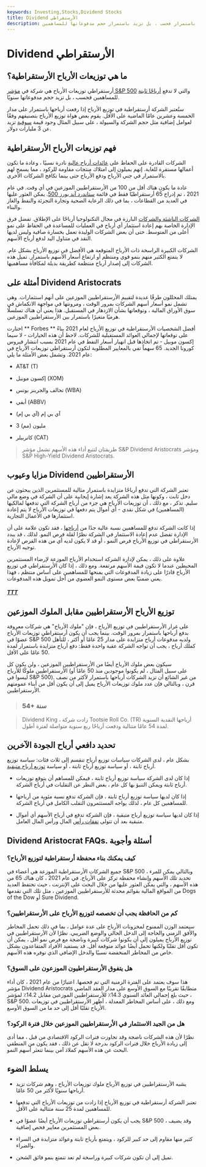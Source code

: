 ```yaml
---
keywords: Investing,Stocks,Dividend Stocks
title: Dividend الأرستقراطي
description: أرستقراطي توزيع الأرباح هي شركة لا تدفع أرباحًا باستمرار فحسب ، بل تزيد باستمرار حجم مدفوعاتها للمساهمين.
---
```


# Dividend الأرستقراطي
## ما هي توزيعات الأرباح الأرستقراطية؟

أرستقراطي توزيعات الأرباح هي شركة في [مؤشر S&P 500](/sp500) والتي لا تدفع [أرباحًا ثابتة](/dividend) للمساهمين فحسب ، بل تزيد حجم مدفوعاتها سنويًا.

ستُعتبر الشركة أرستقراطية في توزيع الأرباح إذا رفعت أرباحها باستمرار على مدار الخمسة وعشرين عامًا الماضية على الأقل. يقوم بعض هواة توزيع الأرباح بتصنيفهم وفقًا لعوامل إضافية مثل حجم الشركة والسيولة ، على سبيل المثال وجود قيمة [سوقية](/marketcapitalization) تزيد عن 3 مليارات دولار.

## فهم توزيعات الأرباح الأرستقراطية

الشركات القادرة على الحفاظ على [عائدات أرباح عالية](/dividendyield) نادرة نسبيًا ، وعادة ما تكون أعمالها مستقرة للغاية. إنهم يميلون إلى امتلاك منتجات مقاومة للركود ، مما يسمح لهم بالاستمرار في جني الأرباح ودفع الأرباح حتى بينما تكافح الشركات الأخرى.

عادة ما يكون هناك أقل من 100 من الأرستقراطيين الموزعين في أي وقت. في عام 2021 ، تم إدراج 65 أرستقراطيًا فقط في قائمة [ستاندرد آند بورز 500](/sp500). يمكن العثور عليها في العديد من القطاعات ، بما في ذلك الرعاية الصحية وتجارة التجزئة والنفط والغاز والبناء.

[الشركات الناشئة والشركات](/startup) البارزة في مجال التكنولوجيا أرباحًا على الإطلاق. تفضل فرق الإدارة الخاصة بهم إعادة استثمار أي أرباح في العمليات للمساعدة في الحفاظ على نمو أعلى من المتوسط. حتى أن بعض الشركات الوليدة تعمل بخسارة صافية وليس لديها النقد في متناول اليد لدفع أرباح الأسهم.

الشركات الكبيرة الراسخة ذات الأرباح المتوقعة هي الأفضل في توزيع الأرباح بشكل عام. لا يتمتع الكثير منهم بنمو قوي ومنتظم أو ارتفاع أسعار الأسهم باستمرار. تميل هذه الشركات إلى إصدار أرباح منتظمة كطريقة بديلة لمكافأة مساهميها.

## أمثلة على Dividend Aristocrats

يمتلك المحللون طرقًا عديدة لتقييم الأرستقراطيين الموزعين على أنهم استثمارات. وهي تشمل نمو أسعار أسهم الشركات بمرور الوقت ، ومرونتها في مواجهة الانكماش في سوق الأوراق المالية ، وتوقعاتها بشأن الازدهار في المستقبل. هذا يعني أن هناك تسلسلًا هرميًا متغيرًا باستمرار بين الأرستقراطيين الموزعين.

اختارت ** Forbes ** أفضل الشخصيات الأرستقراطية في توزيع الأرباح لعام 2021 بناءً على توقعاتها لإجمالي العوائد المستقبلية للشركات. لاحظ أن هذه الخيارات - لا سيما إكسون موبيل - تم اتخاذها قبل انهيار أسعار النفط في عام 2021 بسبب انتشار فيروس كورونا الجديد. 65 سهماً تفي بالمعايير المطلوبة لتكون أرستقراطي توزيعات الأرباح في عام 2021. وتشمل بعض الأمثلة ما يلي:

- AT&T (T)

- إكسون موبيل (XOM)

- تحالف والجرينز بوتس (WBA)

- أبفي (ABBV)

- آي بي إم (آي بي إم)

- 3 مليون (مم)

- كاتربيلر (CAT)

> طريقتان لتتبع أداء هذه الأسهم تشمل مؤشر S&P Dividend Aristocrats ومؤشر S&P High-Yield Dividend Aristocrats.

>

## مزايا وعيوب Dividend الأرستقراطيين

تعتبر الشركة التي تدفع أرباحًا متزايدة باستمرار مثالية للمستثمرين الذين يبحثون عن دخل ثابت ، وكونها مثل هذه الشركة يعد إشارة إيجابية على أن الشركة في وضع مالي سليم. تذكر ، مع ذلك ، أن توزيعات الأرباح هي جزء من أرباح الشركة التي تدفعها لمالكيها (المساهمين) في شكل نقدي - أي أموال يتم دفعها في توزيعات الأرباح لا يتم إعادة استثمارها في الأعمال التجارية.

إذا كانت الشركة تدفع للمساهمين نسبة عالية جدًا من [أرباحها](/profit) ، فقد تكون علامة على أن الإدارة تفضل عدم إعادة الاستثمار في الشركة نظرًا لقلة فرص النمو. لذلك ، قد يبدد الأرستقراطي في توزيع الأرباح فرص النمو ، أو قد لا يكون لديه أي من هذه الفرص لإعادة توجيه الأرباح.

علاوة على ذلك ، يمكن لإدارة الشركة استخدام الأرباح الموزعة لإرضاء المستثمرين المحبطين عندما لا تكون قيمة الأسهم مرتفعة. ومع ذلك ، إذا كان الأرستقراطي في توزيع الأرباح قادرًا على زيادة المدفوعات التي يمنحها للمساهمين على أساس منتظم ، فهذا يعني ضمنيًا بعض مستوى النمو العضوي من أجل تمويل هذه المدفوعات.

<h5> <a href=""> TTT </a> </h5>

## توزيع الأرباح الأرستقراطيين مقابل الملوك الموزعين

على غرار الأرستقراطيين في توزيع الأرباح ، فإن "ملوك الأرباح" هي شركات معروفة بدفع أرباحها باستمرار بمرور الوقت. بينما يجب أن يكون أرستقراطي توزيعات الأرباح عضوًا في S&P 500 ولديه مدفوعات أرباح متزايدة على مدار 25 عامًا أو أكثر ، للتأهل كملك أرباح ، يجب أن تواجه الشركة عقبة واحدة فقط: دفع أرباح متزايدة باستمرار لمدة 50 عامًا على الأقل.

سيكون بعض ملوك الأرباح أيضًا من الأرستقراطيين الموزعين ، ولن يكون كل الأرستقراطيين ملوكًا للأرباح (على سبيل المثال ، لم يكونوا موجودين منذ 50 عامًا أو ليسوا في S&P 500). من غير الشائع أن تزيد الشركات أرباحها باستمرار لأكثر من نصف قرن ، وبالتالي فإن عدد ملوك توزيعات الأرباح يميل إلى أن يكون أقل من أبناء عمومتهم الأرستقراطيين.

> ### 54+ سنة

> Dividend King ، زادت شركة Tootsie Roll Co. (TR) أرباحها النقدية السنوية لمدة 54 عامًا متتالية ودفعت أرباحًا ربع سنوية متواصلة لفترة أطول.

>

## تحديد دافعي أرباح الجودة الآخرين

بشكل عام ، لدى الشركات سياسات توزيع أرباح تنقسم إلى ثلاث فئات: سياسة توزيع أرباح ثابتة ، أو سياسة توزيع أرباح ثابتة ، أو سياسة [توزيع أرباح متبقية](/residual-dividend).

- إذا كان لدى الشركة سياسة توزيع أرباح ثابتة ، فيمكن للمساهم أن يتوقع توزيعات أرباح ثابتة ويمكن التنبؤ بها كل عام ، بغض النظر عن التقلبات في أرباح الشركة.

- إذا كان لديها سياسة توزيع أرباح ثابتة ، فإن الشركة تدفع نسبة مئوية من أرباحها للمساهمين كل عام ، لذلك يواجه المستثمرون التقلب الكامل في أرباح الشركة.

- إذا كان لديها سياسة توزيع أرباح متبقية ، فإن الشركة تدفع في أرباح الأسهم أي أموال متبقية بعد أن تتولى [نفقات رأس](/capitalexpenditure) المال ورأس المال العامل.

## Dividend Aristocrat FAQs. أسئلة وأجوبة

### كيف يمكنك بناء محفظة أرستقراطية لتوزيع الأرباح؟

جميع الشركات الأرستقراطية الموزعة هي أعضاء في S&P 500 ، وبالتالي يمكن للمرء تحديد تلك الأسهم وإنشاء محفظة تركز على الأرباح. في عام 2021 ، كان هناك 65 من هذه الأسهم ، والتي يمكن العثور عليها من خلال البحث على الإنترنت ، حيث تحتفظ العديد من المواقع المالية بقوائم محدثة للأرستقراطيين الموزعين ، مثل تلك التي تقدمها Dogs of the Dow أو Sure Dividend.

### كم من الحافظة يجب أن تخصصه لتوزيع الأرباح على الأرستقراطيين؟

سيعتمد الوزن الممنوح لمخزونات الأرباح على عدة عوامل ، بما في ذلك تحمل المخاطر والأفق الزمني والحاجة إلى الدخل الحالي والوضع الضريبي. نظرًا لأن الأرستقراطيين في توزيع الأرباح يميلون إلى أن يكونوا شركات كبيرة وناضجة مع فرص نمو أقل ، يمكن أن تكون أقل تقلبًا ولكنها تحمل أيضًا عوائد متوقعة أقل. قد يستفيد الأفراد المتقاعدون بشكل خاص من المخاطر المنخفضة نسبيًا والدخل الإضافي الذي توفره هذه الأسهم.

### هل يتفوق الأرستقراطيون الموزعون على السوق؟

هذا سوف يعتمد على الفترة الزمنية التي تم فحصها. اعتبارًا من عام 2021 ، كان أداء مؤشر Dividend Aristocrats متطابقًا تقريبًا مع السوق الأوسع على مدار العقد الماضي ، حيث بلغ إجمالي العائد السنوي 14.3٪ للأرستقراطيين الموزعين مقابل 14.2٪ لمؤشر S&P 500. ومع ذلك ، على أساس المخاطر المعدلة ، أظهر الأرستقراطيين في توزيعات الأرباح تقلبًا أقل إلى حد ما من السوق الأوسع.

### هل من الجيد الاستثمار في الأرستقراطيين الموزعين خلال فترة الركود؟

نظرًا لأن هذه الشركات ناضجة وقد تجاوزت فترات الركود الاقتصادي من قبل ، مما أدى إلى زيادة الأرباح خلال فترات الركود بدرجة لا تقل عن ذلك ، فقد يكون من المنطقي البحث عن هذه الأسهم كملاذ آمن بينما تتعثر أسهم النمو.

## يسلط الضوء

- يشبه الأرستقراطيين في توزيع الأرباح ملوك توزيعات الأرباح ، وهم شركات تزيد أرباحها سنويًا لأكثر من 50 عامًا.

- تعتبر الشركة أرستقراطية في توزيع الأرباح إذا زادت من توزيعات الأرباح التي تدفعها للمساهمين لمدة 25 سنة متتالية على الأقل.

- يجب أن يكون أرستقراطي توزيعات الأرباح أيضًا عضوًا في S&P 500 ، وقد يضيف بعض المستثمرين معايير فحص إضافية.

- كثير منها مقاوم إلى حد كبير للركود ، ويتمتع بأرباح ثابتة وعوائد متزايدة في السراء والضراء.

- تميل إلى أن تكون شركات كبيرة وراسخة لم تعد تتمتع بنمو فائق الشحن.

